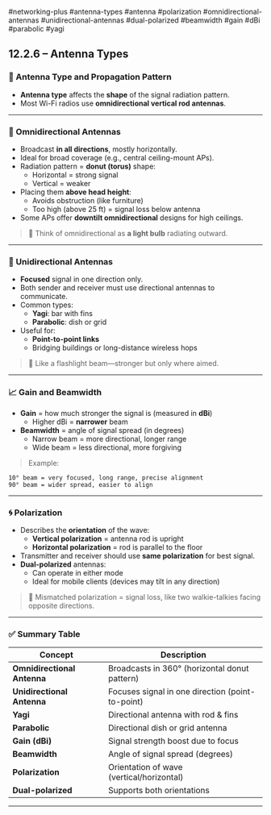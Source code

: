 #networking-plus #antenna-types #antenna #polarization #omnidirectional-antennas #unidirectional-antennas #dual-polarized #beamwidth #gain #dBi #parabolic #yagi 

## 12.2.6 – Antenna Types

### 🧱 Antenna Type and Propagation Pattern

- **Antenna type** affects the **shape** of the signal radiation pattern.
- Most Wi-Fi radios use **omnidirectional vertical rod antennas**.

---

### 🧭 Omnidirectional Antennas

- Broadcast **in all directions**, mostly horizontally.
- Ideal for broad coverage (e.g., central ceiling-mount APs).
- Radiation pattern = **donut (torus)** shape:
  - Horizontal = strong signal
  - Vertical = weaker
- Placing them **above head height**:
  - Avoids obstruction (like furniture)
  - Too high (above 25 ft) = signal loss below antenna
- Some APs offer **downtilt omnidirectional** designs for high ceilings.

> 🧠 Think of omnidirectional as **a light bulb** radiating outward.

---

### 🎯 Unidirectional Antennas

- **Focused** signal in one direction only.
- Both sender and receiver must use directional antennas to communicate.
- Common types:
  - **Yagi**: bar with fins
  - **Parabolic**: dish or grid
- Useful for:
  - **Point-to-point links**
  - Bridging buildings or long-distance wireless hops

> 🎯 Like a flashlight beam—stronger but only where aimed.

---

### 📈 Gain and Beamwidth

- **Gain** = how much stronger the signal is (measured in **dBi**)
  - Higher dBi = **narrower** beam
- **Beamwidth** = angle of signal spread (in degrees)
  - Narrow beam = more directional, longer range
  - Wide beam = less directional, more forgiving

> Example:
```
10° beam = very focused, long range, precise alignment
90° beam = wider spread, easier to align
```

---

### 🌀 Polarization

- Describes the **orientation** of the wave:
  - **Vertical polarization** = antenna rod is upright
  - **Horizontal polarization** = rod is parallel to the floor
- Transmitter and receiver should use **same polarization** for best signal.
- **Dual-polarized** antennas:
  - Can operate in either mode
  - Ideal for mobile clients (devices may tilt in any direction)

> 📡 Mismatched polarization = signal loss, like two walkie-talkies facing opposite directions.

---

### ✅ Summary Table

| Concept | Description |
|--------|-------------|
| **Omnidirectional Antenna** | Broadcasts in 360° (horizontal donut pattern) |
| **Unidirectional Antenna** | Focuses signal in one direction (point-to-point) |
| **Yagi** | Directional antenna with rod & fins |
| **Parabolic** | Directional dish or grid antenna |
| **Gain (dBi)** | Signal strength boost due to focus |
| **Beamwidth** | Angle of signal spread (degrees) |
| **Polarization** | Orientation of wave (vertical/horizontal) |
| **Dual-polarized** | Supports both orientations |

---

